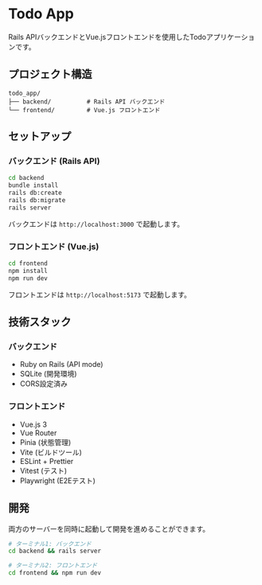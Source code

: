 # Todo App

Rails APIバックエンドとVue.jsフロントエンドを使用したTodoアプリケーションです。

## プロジェクト構造

```
todo_app/
├── backend/          # Rails API バックエンド
└── frontend/         # Vue.js フロントエンド
```

## セットアップ

### バックエンド (Rails API)

```bash
cd backend
bundle install
rails db:create
rails db:migrate
rails server
```

バックエンドは `http://localhost:3000` で起動します。

### フロントエンド (Vue.js)

```bash
cd frontend
npm install
npm run dev
```

フロントエンドは `http://localhost:5173` で起動します。

## 技術スタック

### バックエンド
- Ruby on Rails (API mode)
- SQLite (開発環境)
- CORS設定済み

### フロントエンド
- Vue.js 3
- Vue Router
- Pinia (状態管理)
- Vite (ビルドツール)
- ESLint + Prettier
- Vitest (テスト)
- Playwright (E2Eテスト)

## 開発

両方のサーバーを同時に起動して開発を進めることができます。

```bash
# ターミナル1: バックエンド
cd backend && rails server

# ターミナル2: フロントエンド
cd frontend && npm run dev
```
